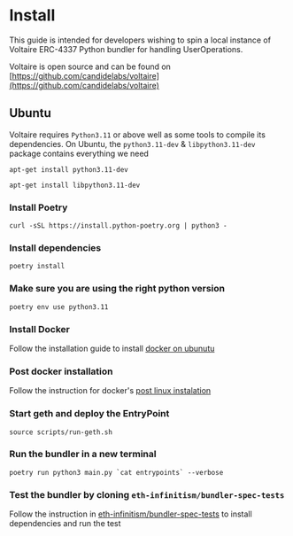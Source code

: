 # Install

This guide is intended for developers wishing to spin a local instance of Voltaire ERC-4337 Python bundler for handling UserOperations. 

Voltaire is open source and can be found on [https://github.com/candidelabs/voltaire](https://github.com/candidelabs/voltaire)

## Ubuntu 

Voltaire requires `Python3.11` or above well as some tools to compile its dependencies. On Ubuntu, the `python3.11-dev` & `libpython3.11-dev` package contains everything we need

```
apt-get install python3.11-dev
```

```
apt-get install libpython3.11-dev
```

### Install Poetry
```
curl -sSL https://install.python-poetry.org | python3 -
```
### Install dependencies
```
poetry install
```

### Make sure you are using the right python version

```
poetry env use python3.11
```

### Install Docker

Follow the installation guide to install [docker on ubunutu](https://docs.docker.com/engine/install/ubuntu/)

### Post docker installation

Follow the instruction for docker's [post linux instalation](https://docs.docker.com/engine/install/linux-postinstall/)  

### Start geth and deploy the EntryPoint
```
source scripts/run-geth.sh
```

### Run the bundler in a new terminal
```
poetry run python3 main.py `cat entrypoints` --verbose
```

### Test the bundler by cloning `eth-infinitism/bundler-spec-tests`

Follow the instruction in <a href='https://github.com/eth-infinitism/bundler-spec-tests'>eth-infinitism/bundler-spec-tests</a> to install dependencies and run the test
